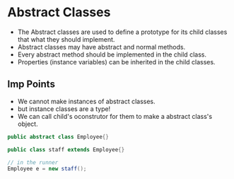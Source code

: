 # Abstract Classes

- The Abstract classes are used to define a prototype for its child classes that what they should implement.
- Abstract classes may have abstract and normal methods.
- Every abstract method should be implemented in the child class.
- Properties (instance variables) can be inherited in the child classes.

## Imp Points

- We cannot make instances of abstract classes.
- but instance classes are a type!
- We can call child's oconstrutor for them to make a abstract class's object.

```java
public abstract class Employee{}

public class staff extends Employee{}

// in the runner
Employee e = new staff();

```
